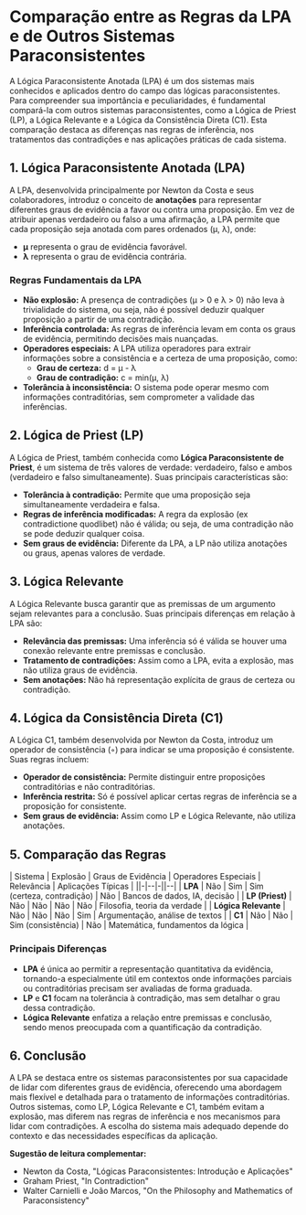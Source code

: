 
# Comparação entre as Regras da LPA e de Outros Sistemas Paraconsistentes

A Lógica Paraconsistente Anotada (LPA) é um dos sistemas mais conhecidos e aplicados dentro do campo das lógicas paraconsistentes. Para compreender sua importância e peculiaridades, é fundamental compará-la com outros sistemas paraconsistentes, como a Lógica de Priest (LP), a Lógica Relevante e a Lógica da Consistência Direta (C1). Esta comparação destaca as diferenças nas regras de inferência, nos tratamentos das contradições e nas aplicações práticas de cada sistema.

## 1. Lógica Paraconsistente Anotada (LPA)

A LPA, desenvolvida principalmente por Newton da Costa e seus colaboradores, introduz o conceito de **anotações** para representar diferentes graus de evidência a favor ou contra uma proposição. Em vez de atribuir apenas verdadeiro ou falso a uma afirmação, a LPA permite que cada proposição seja anotada com pares ordenados (μ, λ), onde:

- **μ** representa o grau de evidência favorável.
- **λ** representa o grau de evidência contrária.

### Regras Fundamentais da LPA

- **Não explosão:** A presença de contradições (μ > 0 e λ > 0) não leva à trivialidade do sistema, ou seja, não é possível deduzir qualquer proposição a partir de uma contradição.
- **Inferência controlada:** As regras de inferência levam em conta os graus de evidência, permitindo decisões mais nuançadas.
- **Operadores especiais:** A LPA utiliza operadores para extrair informações sobre a consistência e a certeza de uma proposição, como:
  - **Grau de certeza:** d = μ - λ
  - **Grau de contradição:** c = min(μ, λ)
- **Tolerância à inconsistência:** O sistema pode operar mesmo com informações contraditórias, sem comprometer a validade das inferências.

## 2. Lógica de Priest (LP)

A Lógica de Priest, também conhecida como **Lógica Paraconsistente de Priest**, é um sistema de três valores de verdade: verdadeiro, falso e ambos (verdadeiro e falso simultaneamente). Suas principais características são:

- **Tolerância à contradição:** Permite que uma proposição seja simultaneamente verdadeira e falsa.
- **Regras de inferência modificadas:** A regra da explosão (ex contradictione quodlibet) não é válida; ou seja, de uma contradição não se pode deduzir qualquer coisa.
- **Sem graus de evidência:** Diferente da LPA, a LP não utiliza anotações ou graus, apenas valores de verdade.

## 3. Lógica Relevante

A Lógica Relevante busca garantir que as premissas de um argumento sejam relevantes para a conclusão. Suas principais diferenças em relação à LPA são:

- **Relevância das premissas:** Uma inferência só é válida se houver uma conexão relevante entre premissas e conclusão.
- **Tratamento de contradições:** Assim como a LPA, evita a explosão, mas não utiliza graus de evidência.
- **Sem anotações:** Não há representação explícita de graus de certeza ou contradição.

## 4. Lógica da Consistência Direta (C1)

A Lógica C1, também desenvolvida por Newton da Costa, introduz um operador de consistência (◦) para indicar se uma proposição é consistente. Suas regras incluem:

- **Operador de consistência:** Permite distinguir entre proposições contraditórias e não contraditórias.
- **Inferência restrita:** Só é possível aplicar certas regras de inferência se a proposição for consistente.
- **Sem graus de evidência:** Assim como LP e Lógica Relevante, não utiliza anotações.

## 5. Comparação das Regras

| Sistema                | Explosão | Graus de Evidência | Operadores Especiais | Relevância | Aplicações Típicas                |
||-|--|-||--|
| **LPA**                | Não      | Sim                | Sim (certeza, contradição) | Não        | Bancos de dados, IA, decisão      |
| **LP (Priest)**        | Não      | Não                | Não                 | Não        | Filosofia, teoria da verdade      |
| **Lógica Relevante**   | Não      | Não                | Não                 | Sim        | Argumentação, análise de textos   |
| **C1**                 | Não      | Não                | Sim (consistência)  | Não        | Matemática, fundamentos da lógica |

### Principais Diferenças

- **LPA** é única ao permitir a representação quantitativa da evidência, tornando-a especialmente útil em contextos onde informações parciais ou contraditórias precisam ser avaliadas de forma graduada.
- **LP** e **C1** focam na tolerância à contradição, mas sem detalhar o grau dessa contradição.
- **Lógica Relevante** enfatiza a relação entre premissas e conclusão, sendo menos preocupada com a quantificação da contradição.

## 6. Conclusão

A LPA se destaca entre os sistemas paraconsistentes por sua capacidade de lidar com diferentes graus de evidência, oferecendo uma abordagem mais flexível e detalhada para o tratamento de informações contraditórias. Outros sistemas, como LP, Lógica Relevante e C1, também evitam a explosão, mas diferem nas regras de inferência e nos mecanismos para lidar com contradições. A escolha do sistema mais adequado depende do contexto e das necessidades específicas da aplicação.



**Sugestão de leitura complementar:**  
- Newton da Costa, "Lógicas Paraconsistentes: Introdução e Aplicações"
- Graham Priest, "In Contradiction"
- Walter Carnielli e João Marcos, "On the Philosophy and Mathematics of Paraconsistency"

